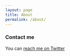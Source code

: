 ```yaml
---
layout: page
title: About
permalink: /about/
---
```


### Contact me

You can [reach me on Twitter](https://twitter.com/elfrancesco)
